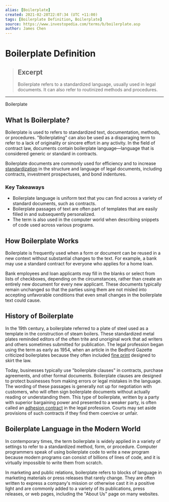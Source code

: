 ```yaml
---
alias: [Boilerplate]
created: 2021-02-28T22:07:34 (UTC +11:00)
tags: [Boilerplate Definition, Boilerplate]
source: https://www.investopedia.com/terms/b/boilerplate.asp
author: James Chen
---
```


# Boilerplate Definition

> ## Excerpt
> Boilerplate refers to a standardized language, usually used in legal documents. It can also refer to routinized methods and procedures.

---

Boilerplate
## What Is Boilerplate?

Boilerplate is used to refers to standardized text, documentation, methods, or procedures. "Boilerplating" can also be used as a disparaging term to refer to a lack of originality or sincere effort in any activity. In the field of contract law, documents contain boilerplate language—language that is considered generic or standard in contracts.

Boilerplate documents are commonly used for efficiency and to increase [standardization](https://www.investopedia.com/terms/s/standardization.asp) in the structure and language of legal documents, including contracts, investment prospectuses, and bond indentures.

### Key Takeaways

-   Boilerplate language is uniform text that you can find across a variety of standard documents, such as contracts.
-   Boilerplate passages of text are often part of templates that are easily filled in and subsequently personalized.
-   The term is also used in the computer world when describing snippets of code used across various programs.

## How Boilerplate Works

Boilerplate is frequently used when a form or document can be reused in a new context without substantial changes to the text. For example, a bank may use a standard contract for everyone who applies for a home loan.

Bank employees and loan applicants may fill in the blanks or select from lists of checkboxes, depending on the circumstances, rather than create an entirely new document for every new applicant. These documents typically remain unchanged so that the parties using them are not misled into accepting unfavorable conditions that even small changes in the boilerplate text could cause.

## History of Boilerplate

In the 19th century, a boilerplate referred to a plate of steel used as a template in the construction of steam boilers. These standardized metal plates reminded editors of the often trite and unoriginal work that ad writers and others sometimes submitted for publication. The legal profession began using the term as early as 1954, when an article in the Bedford Gazette criticized boilerplates because they often included [fine print](https://www.investopedia.com/terms/f/fineprint.asp) designed to skirt the law.

Today, businesses typically use "boilerplate clauses" in contracts, purchase agreements, and other formal documents. Boilerplate clauses are designed to protect businesses from making errors or legal mistakes in the language. The wording of these passages is generally not up for negotiation with customers, who will often sign boilerplate documents without actually reading or understanding them. This type of boilerplate, written by a party with superior bargaining power and presented to a weaker party, is often called an [adhesion contract](https://www.investopedia.com/terms/a/adhesion-contract.asp) in the legal profession. Courts may set aside provisions of such contracts if they find them coercive or unfair.

## Boilerplate Language in the Modern World

In contemporary times, the term boilerplate is widely applied in a variety of settings to refer to a standardized method, form, or procedure. Computer programmers speak of using boilerplate code to write a new program because modern programs can consist of billions of lines of code, and it is virtually impossible to write them from scratch.

In marketing and public relations, boilerplate refers to blocks of language in marketing materials or press releases that rarely change. They are often written to express a company's mission or otherwise cast it in a positive light and are commonly added to a variety of its publications, press releases, or web pages, including the "About Us" page on many websites.
